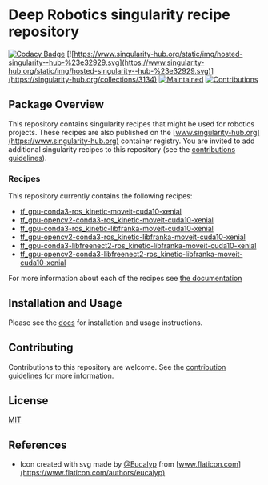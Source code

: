 # Deep Robotics singularity recipe repository

[![Codacy Badge](https://app.codacy.com/project/badge/Grade/131e90f18d204ba79493f91db0489066)](https://www.codacy.com/gh/rickstaa/deep-robotics-singularity-recipes/dashboard?utm_source=github.com&amp;utm_medium=referral&amp;utm_content=rickstaa/deep-robotics-singularity-recipes&amp;utm_campaign=Badge_Grade)
[![https://www.singularity-hub.org/static/img/hosted-singularity--hub-%23e32929.svg](https://www.singularity-hub.org/static/img/hosted-singularity--hub-%23e32929.svg)](https://singularity-hub.org/collections/3134)
[![Maintained](https://img.shields.io/badge/Maintained%3F-yes-green)](https://github.com/rickstaa/Todoist_Global_Shortcuts_WIN10/pulse)
[![Contributions](https://img.shields.io/badge/contributions-welcome-orange.svg)](https://github.com/rickstaa/Todoist_Global_Shortcuts_WIN10/blob/master/contributing.md)

## Package Overview

This repository contains singularity recipes that might be used for robotics
projects. These recipes are also published on the [www.singularity-hub.org](https://www.singularity-hub.org)
container registry. You are invited to add additional singularity recipes
to this repository (see the [contributions guidelines](https://github.com/rickstaa/deep_robotics_singularity_recipes/blob/master/contributing.md)).

### Recipes

This repository currently contains the following recipes:

-   [tf_gpu-conda3-ros_kinetic-moveit-cuda10-xenial](https://github.com/rickstaa/deep_robotics_singularity_recipes/blob/master/Singularity.tf_gpu-conda3-ros_kinetic-moveit-cuda10-xenial)
-   [tf_gpu-opencv2-conda3-ros_kinetic-moveit-cuda10-xenial](https://github.com/rickstaa/deep_robotics_singularity_recipes/blob/master/Singularity.tf_gpu-opencv2-conda3-ros_kinetic-moveit-cuda10-xenial)
-   [tf_gpu-conda3-ros_kinetic-libfranka-moveit-cuda10-xenial](https://github.com/rickstaa/deep_robotics_singularity_recipes/blob/master/Singularity.tf_gpu-conda3-ros_kinetic-libfranka-moveit-cuda10-xenial)
-   [tf_gpu-opencv2-conda3-ros_kinetic-libfranka-moveit-cuda10-xenial](https://github.com/rickstaa/deep_robotics_singularity_recipes/blob/master/Singularity.tf_gpu-opencv2-conda3-ros_kinetic-libfranka-moveit-cuda10-xenial)
-   [tf_gpu-conda3-libfreenect2-ros_kinetic-libfranka-moveit-cuda10-xenial](https://github.com/rickstaa/deep_robotics_singularity_recipes/blob/master/Singularity.tf_gpu-conda3-libfreenect2-ros_kinetic-libfranka-moveit-cuda10-xenial)
-   [tf_gpu-opencv2-conda3-libfreenect2-ros_kinetic-libfranka-moveit-cuda10-xenial](https://github.com/rickstaa/deep_robotics_singularity_recipes/blob/master/Singularity.tf_gpu-opencv2-conda3-libfreenect2-ros_kinetic-libfranka-moveit-cuda10-xenial)

For more information about each of the recipes see [the documentation](https://rickstaa.github.io/deep_robotics_singularity_recipes/info/recipes)

## Installation and Usage

Please see the [docs](https://rickstaa.github.io/deep_robotics_singularity_recipes/) for installation and usage instructions.

## Contributing

Contributions to this repository are welcome. See the [contribution guidelines](contributing.md) for more information.

## License

[MIT](LICENSE)

## References

-   Icon created with svg made by [@Eucalyp](https://www.flaticon.com/authors/eucalyp) from [www.flaticon.com](https://www.flaticon.com/authors/eucalyp)
